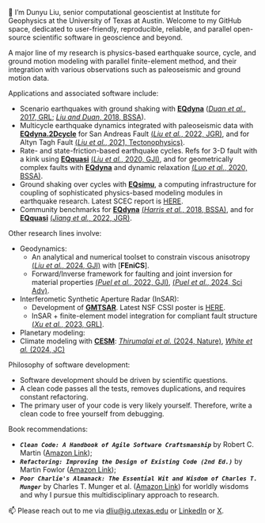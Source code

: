 👋 I’m Dunyu Liu, senior computational geoscientist at Institute for Geophysics at the University of Texas at Austin. Welcome to my GitHub space, dedicated to user-friendly, reproducible, reliable, and parallel open-source scientific software in geoscience and beyond.

A major line of my research is physics-based earthquake source, cycle, and ground motion modeling with parallel finite-element method, and their integration with various observations such as paleoseismic and ground motion data. 

Applications and associated software include:
  * Scenario earthquakes with ground shaking with [__EQdyna__](https://github.com/EQDYNA/EQdyna.git) ([_Duan et al._, 2017, GRL](https://doi.org/10.1002/2017GL072638); [_Liu and Duan_, 2018, BSSA](https://doi.org/10.1785/0120170374)).
  * Multicycle earthquake dynamics integrated with paleoseismic data with [__EQdyna.2Dcycle__](https://github.com/EQDYNA/EQdyna.2Dcycle.git) for San Andreas Fault [(_Liu et al._, 2022, JGR)](https://doi.org/10.1029/2021JB023420), and for Altyn Tagh Fault [(_Liu et al._, 2021, Tectonophysics)](https://doi.org/10.1016/j.tecto.2021.228948).
  * Rate- and state-friction-based earthquake cycles. Refs for 3-D fault with a kink using [__EQquasi__](https://github.com/EQDYNA/EQquasi.git) [(_Liu et al._, 2020, GJI)](https://doi.org/10.1093/gji/ggz475), and for geometrically complex faults with [__EQdyna__](https://github.com/EQDYNA/EQdyna.git) and dynamic relaxation [(_Luo et al._, 2020, BSSA)](https://doi.org/10.1785/0120200047).
  * Ground shaking over cycles with [__EQsimu__](https://github.com/EQDYNA/EQsimu.git), a computing infrastructure for coupling of sophisticated physics-based modeling modules in earthquake research. Latest SCEC report is [HERE](https://files.scec.org/s3fs-public/reports/2022/22035_report.pdf?Uy_apeoFDp52QDVw8tJRoMVBzZwSNh4C).  
  * Community benchmarks for [__EQdyna__](https://github.com/EQDYNA/EQdyna.git) [(_Harris et al._, 2018, BSSA)](https://doi.org/10.1785/0220170222), and for [__EQquasi__](https://github.com/EQDYNA/EQquasi.git) [(_Jiang et al._, 2022, JGR)](https://doi.org/10.1029/2021JB023519). 

Other research lines involve:
  * Geodynamics:
    * An analytical and numerical toolset to constrain viscous anisotropy [(_Liu et al._, 2024, GJI)](https://doi.org/10.1093/gji/ggae296) with [__FEniCS__].
    * Forward/Inverse framework for faulting and joint inversion for material properties [(_Puel et al._, 2022, GJI)](https://doi.org/10.1093/gji/ggac050), [(_Puel et al._, 2024, Sci Adv)](https://www.science.org/doi/full/10.1126/sciadv.adl4264).
  * Interferometic Synthetic Aperture Radar (InSAR):
    * Development of [__GMTSAR__](https://github.com/gmtsar/gmtsar). Latest NSF CSSI poster is [HERE](https://figshare.com/articles/poster/Monitoring_earth_surface_deformation_with_the_next_generation_of_InSAR_satellites_GMTSAR/26767699/1?file=48629041). 
    * InSAR + finite-element model integration for compliant fault structure [(_Xu et al._, 2023, GRL)](https://agupubs.onlinelibrary.wiley.com/doi/full/10.1029/2022GL101692).
  * Planetary modeling: 
  * Climate modeling with [__CESM__](https://www.cesm.ucar.edu/): [_Thirumalai et al._ (2024, Nature)](https://doi.org/10.1038/s41586-024-07984-y), [_White et al._ (2024, JC)](https://doi.org/10.1175/JCLI-D-23-0755.1)
 
Philosophy of software development:
  * Software development should be driven by scientific questions.
  * A clean code passes all the tests, removes duplications, and requires constant refactoring.
  * The primary user of your code is very likely yourself. Therefore, write a clean code to free yourself from debugging.  

Book recommendations: 
  * ___```Clean Code: A Handbook of Agile Software Craftsmanship```___ by Robert C. Martin ([Amazon Link](https://a.co/d/7Vgw1Xg));
  * ___```Refactoring: Improving the Design of Existing Code (2nd Ed.)```___ by Martin Fowlor ([Amazon Link](https://a.co/d/ghYQ5Bz));
  * ___```Poor Charlie's Almanack: The Essential Wit and Wisdom of Charles T. Munger```___ by Charles T. Munger et al. ([Amazon Link](https://a.co/d/4xtPWU0)) for worldly wisdoms and why I pursue this multidisciplinary approach to research. 
    
📫 Please reach out to me via dliu@ig.utexas.edu or [LinkedIn](https://www.linkedin.com/in/dunyu-liu/) or [X](https://twitter.com/DunyuLiu).

<!---
dunyuliu/dunyuliu is a ✨ special ✨ repository because its `README.md` (this file) appears on your GitHub profile.
You can click the Preview link to take a look at your changes.
--->
